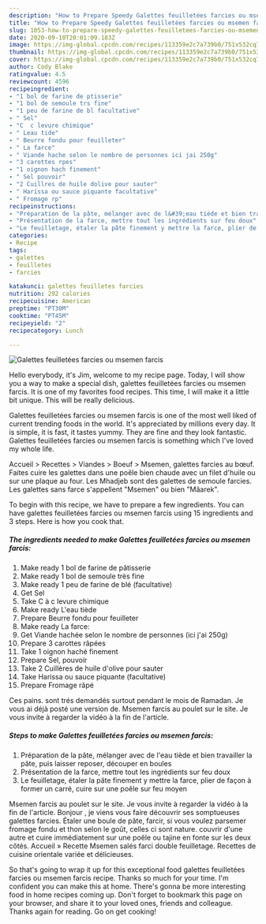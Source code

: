 ```yaml
---
description: "How to Prepare Speedy Galettes feuilletées farcies ou msemen farcis"
title: "How to Prepare Speedy Galettes feuilletées farcies ou msemen farcis"
slug: 1053-how-to-prepare-speedy-galettes-feuilletees-farcies-ou-msemen-farcis
date: 2020-09-10T20:01:09.183Z
image: https://img-global.cpcdn.com/recipes/113359e2c7a739b0/751x532cq70/galettes-feuilletees-farcies-ou-msemen-farcis-photo-principale-de-la-recette.jpg
thumbnail: https://img-global.cpcdn.com/recipes/113359e2c7a739b0/751x532cq70/galettes-feuilletees-farcies-ou-msemen-farcis-photo-principale-de-la-recette.jpg
cover: https://img-global.cpcdn.com/recipes/113359e2c7a739b0/751x532cq70/galettes-feuilletees-farcies-ou-msemen-farcis-photo-principale-de-la-recette.jpg
author: Cody Blake
ratingvalue: 4.5
reviewcount: 4596
recipeingredient:
- "1 bol de farine de ptisserie"
- "1 bol de semoule trs fine"
- "1 peu de farine de bl facultative"
- " Sel"
- "C  c levure chimique"
- " Leau tide"
- " Beurre fondu pour feuilleter"
- " La farce"
- " Viande hache selon le nombre de personnes ici jai 250g"
- "3 carottes rpes"
- "1 oignon hach finement"
- " Sel pouvoir"
- "2 Cuillres de huile dolive pour sauter"
- " Harissa ou sauce piquante facultative"
- " Fromage rp"
recipeinstructions:
- "Préparation de la pâte, mélanger avec de l&#39;eau tiède et bien travailler la pâte, puis laisser reposer, découper en boules"
- "Présentation de la farce, mettre tout les ingrédients sur feu doux"
- "Le feuilletage, étaler la pâte finement y mettre la farce, plier de façon à former un carré, cuire sur une poêle sur feu moyen"
categories:
- Recipe
tags:
- galettes
- feuilletes
- farcies

katakunci: galettes feuilletes farcies 
nutrition: 292 calories
recipecuisine: American
preptime: "PT30M"
cooktime: "PT45M"
recipeyield: "2"
recipecategory: Lunch

---
```



![Galettes feuilletées farcies ou msemen farcis](https://img-global.cpcdn.com/recipes/113359e2c7a739b0/751x532cq70/galettes-feuilletees-farcies-ou-msemen-farcis-photo-principale-de-la-recette.jpg)

Hello everybody, it's Jim, welcome to my recipe page. Today, I will show you a way to make a special dish, galettes feuilletées farcies ou msemen farcis. It is one of my favorites food recipes. This time, I will make it a little bit unique. This will be really delicious.

Galettes feuilletées farcies ou msemen farcis is one of the most well liked of current trending foods in the world. It's appreciated by millions every day. It is simple, it is fast, it tastes yummy. They are fine and they look fantastic. Galettes feuilletées farcies ou msemen farcis is something which I've loved my whole life.

Accueil &gt; Recettes &gt; Viandes &gt; Boeuf &gt; Msemen, galettes farcies au bœuf. Faites cuire les galettes dans une poêle bien chaude avec un filet d&#39;huile ou sur une plaque au four. Les Mhadjeb sont des galettes de semoule farcies. Les galettes sans farce s&#39;appellent &#34;Msemen&#34; ou bien &#34;Mâarek&#34;.


To begin with this recipe, we have to prepare a few ingredients. You can have galettes feuilletées farcies ou msemen farcis using 15 ingredients and 3 steps. Here is how you cook that.

<!--inarticleads1-->

##### The ingredients needed to make Galettes feuilletées farcies ou msemen farcis:

1. Make ready 1 bol de farine de pâtisserie
1. Make ready 1 bol de semoule très fine
1. Make ready 1 peu de farine de blé (facultative)
1. Get  Sel
1. Take C à c levure chimique
1. Make ready  L&#39;eau tiède
1. Prepare  Beurre fondu pour feuilleter
1. Make ready  La farce:
1. Get  Viande hachée selon le nombre de personnes (ici j&#39;ai 250g)
1. Prepare 3 carottes râpées
1. Take 1 oignon haché finement
1. Prepare  Sel, pouvoir
1. Take 2 Cuillères de huile d&#39;olive pour sauter
1. Take  Harissa ou sauce piquante (facultative)
1. Prepare  Fromage râpé


Ces pains. sont trés demandés surtout pendant le mois de Ramadan. Je vous ai déjà posté une version de. Msemen farcis au poulet sur le site. Je vous invite à regarder la vidéo à la fin de l&#39;article. 

<!--inarticleads2-->

##### Steps to make Galettes feuilletées farcies ou msemen farcis:

1. Préparation de la pâte, mélanger avec de l&#39;eau tiède et bien travailler la pâte, puis laisser reposer, découper en boules
1. Présentation de la farce, mettre tout les ingrédients sur feu doux
1. Le feuilletage, étaler la pâte finement y mettre la farce, plier de façon à former un carré, cuire sur une poêle sur feu moyen


Msemen farcis au poulet sur le site. Je vous invite à regarder la vidéo à la fin de l&#39;article. Bonjour , je viens vous faire découvrir ses somptueuses galettes farcies. Étaler une boule de pâte, farcir, si vous voulez parsemer fromage fondu et thon selon le goût, celles ci sont nature. couvrir d&#39;une autre et cuire immédiatement sur une poêle ou tajine en fonte sur les deux côtés. Accueil » Recette Msemen salés farci double feuilletage. Recettes de cuisine orientale variée et délicieuses. 

So that's going to wrap it up for this exceptional food galettes feuilletées farcies ou msemen farcis recipe. Thanks so much for your time. I'm confident you can make this at home. There's gonna be more interesting food in home recipes coming up. Don't forget to bookmark this page on your browser, and share it to your loved ones, friends and colleague. Thanks again for reading. Go on get cooking!
